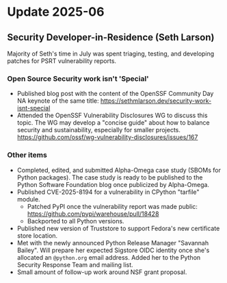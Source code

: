 # Update 2025-06

## Security Developer-in-Residence (Seth Larson)

Majority of Seth's time in July was spent triaging, testing, and developing patches for PSRT vulnerability reports.

### Open Source Security work isn't 'Special'

* Published blog post with the content of the OpenSSF Community Day NA keynote
  of the same title: <https://sethmlarson.dev/security-work-isnt-special>
* Attended the OpenSSF Vulnerability Disclosures WG to discuss this topic.
  The WG may develop a "concise guide" about how to balance security
  and sustainability, especially for smaller projects.
  <https://github.com/ossf/wg-vulnerability-disclosures/issues/167>

### Other items

* Completed, edited, and submitted Alpha-Omega case study (SBOMs for Python packages).
  The case study is ready to be published to the Python Software Foundation blog once publicized by Alpha-Omega.
* Published CVE-2025-8194 for a vulnerability in CPython "tarfile" module.
  * Patched PyPI once the vulnerability report was made public: <https://github.com/pypi/warehouse/pull/18428>
  * Backported to all Python versions.
* Published new version of Truststore to support Fedora's new certificate store location.
* Met with the newly announced Python Release Manager "Savannah Bailey". Will prepare
  her expected Sigstore OIDC identity once she's allocated an `@python.org` email address.
  Added her to the Python Security Response Team and mailing list.
* Small amount of follow-up work around NSF grant proposal.
